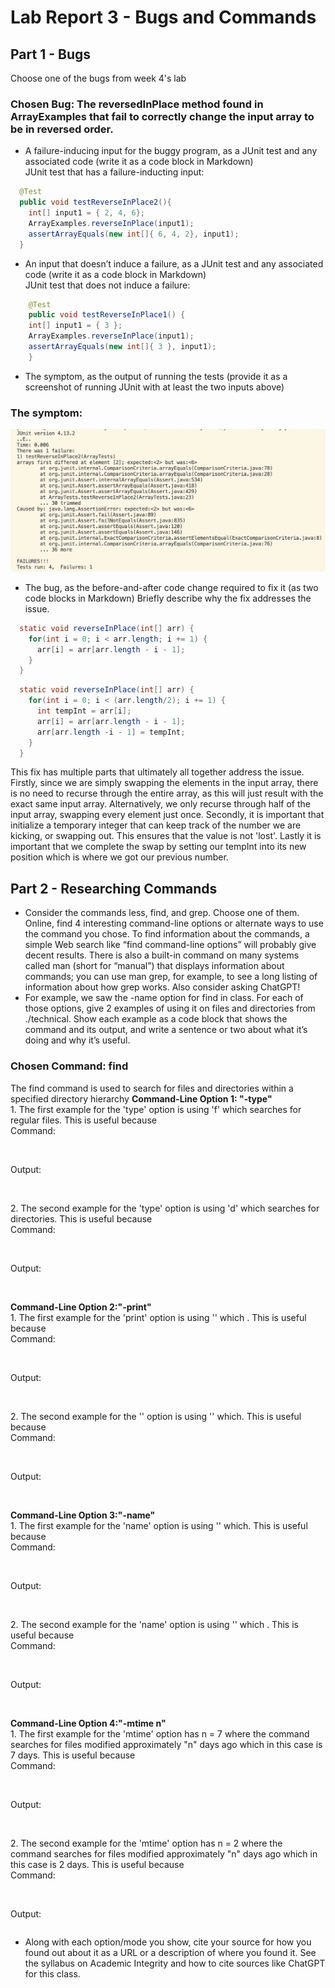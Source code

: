 # Lab Report 3 - Bugs and Commands
## Part 1 - Bugs
Choose one of the bugs from week 4's lab
### Chosen Bug: The reversedInPlace method found in ArrayExamples that fail to correctly change the input array to be in reversed order.
- A failure-inducing input for the buggy program, as a JUnit test and any associated code (write it as a code block in Markdown)
<br>JUnit test that has a failure-inducting input:
``` java
  @Test
  public void testReverseInPlace2(){
    int[] input1 = { 2, 4, 6};
    ArrayExamples.reverseInPlace(input1);
    assertArrayEquals(new int[]{ 6, 4, 2}, input1);
  }
```
- An input that doesn’t induce a failure, as a JUnit test and any associated code (write it as a code block in Markdown)
<br>JUnit test that does not induce a failure: 
``` java
	@Test 
	public void testReverseInPlace1() {
    int[] input1 = { 3 };
    ArrayExamples.reverseInPlace(input1);
    assertArrayEquals(new int[]{ 3 }, input1);
	}
```
- The symptom, as the output of running the tests (provide it as a screenshot of running JUnit with at least the two inputs above)
### The symptom:
![Image](LR3symptom.png)
- The bug, as the before-and-after code change required to fix it (as two code blocks in Markdown)
Briefly describe why the fix addresses the issue.
``` java
  static void reverseInPlace(int[] arr) {
    for(int i = 0; i < arr.length; i += 1) {
      arr[i] = arr[arr.length - i - 1];
    }
  }
```
``` java
  static void reverseInPlace(int[] arr) {
    for(int i = 0; i < (arr.length/2); i += 1) {
      int tempInt = arr[i];
      arr[i] = arr[arr.length - i - 1];
      arr[arr.length -i - 1] = tempInt;
    }
  }
```
This fix has multiple parts that ultimately all together address the issue. Firstly, since we are simply swapping the elements in the input array, there is no need to recurse through the entire array, as this will just result with the exact same input array. Alternatively, we only recurse through half of the input array, swapping every element just once. Secondly, it is important that initialize a temporary integer that can keep track of the number we are kicking, or swapping out. This ensures that the value is not 'lost'. Lastly it is important that we complete the swap by setting our tempInt into its new position which is where we got our previous number.
## Part 2 - Researching Commands
- Consider the commands less, find, and grep. Choose one of them. Online, find 4 interesting command-line options or alternate ways to use the command you chose. To find information about the commands, a simple Web search like “find command-line options” will probably give decent results. There is also a built-in command on many systems called man (short for “manual”) that displays information about commands; you can use man grep, for example, to see a long listing of information about how grep works. Also consider asking ChatGPT!
- For example, we saw the -name option for find in class. For each of those options, give 2 examples of using it on files and directories from ./technical. Show each example as a code block that shows the command and its output, and write a sentence or two about what it’s doing and why it’s useful.
### Chosen Command: find
The find command is used to search for files and directories within a specified directory hierarchy
__Command-Line Option 1: "-type"__
<br>1. The first example for the 'type' option is using 'f' which searches for regular files. This is useful because 
<br>Command:
```
```
<br>Output:
```
```
<br>2. The second example for the 'type' option is using 'd' which searches for directories. This is useful because 
<br>Command:
```
```
<br>Output:
```
```
<br> __Command-Line Option 2:"-print"__
<br>1. The first example for the 'print' option is using '' which . This is useful because 
<br>Command:
```
```
<br>Output:
```
```
<br>2. The second example for the '' option is using '' which. This is useful because 
<br>Command:
```
```
<br>Output:
```
```
<br> __Command-Line Option 3:"-name"__
<br>1. The first example for the 'name' option is using '' which. This is useful because 
<br>Command:
```
```
<br>Output:
```
```
<br>2. The second example for the 'name' option is using '' which . This is useful because 
<br>Command:
```
```
<br>Output:
```
```
<br> __Command-Line Option 4:"-mtime n"__
<br>1. The first example for the 'mtime' option has n = 7 where the command searches for files modified approximately "n" days ago which in this case is 7 days. This is useful because 
<br>Command:
```
```
<br>Output:
```
```
<br>2. The second example for the 'mtime' option has n = 2 where the command searches for files modified approximately "n" days ago which in this case is 2 days. This is useful because 
<br>Command:
```
```
<br>Output:
```
```
- Along with each option/mode you show, cite your source for how you found out about it as a URL or a description of where you found it. See the syllabus on Academic Integrity and how to cite sources like ChatGPT for this class.
